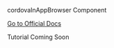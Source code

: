 cordovaInAppBrowser Component

[Go to Official Docs](http://ngcordova.com/docs/plugins/inAppBrowser/)

Tutorial Coming Soon